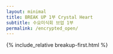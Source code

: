 ```yaml
---
layout: minimal
title: BREAK UP 1부 Crystal Heart
subtitle: 수요미식회 브업 1부
permalink: /encrypted_open/
---
```

{% include_relative breakup-first.html %}
